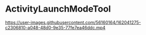 # ActivityLaunchModeTool

https://user-images.githubusercontent.com/56160164/162041275-c2306810-a048-48d0-9e35-77fe7ea46ddc.mp4

